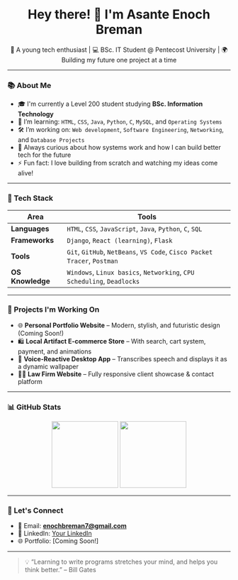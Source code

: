 <h1 align="center">Hey there! 👋 I'm Asante Enoch Breman</h1>

<p align="center">
  🚀 A young tech enthusiast | 💻 BSc. IT Student @ Pentecost University | 🌍 Building my future one project at a time
</p>

---

### 📚 About Me

- 🎓 I'm currently a Level 200 student studying **BSc. Information Technology**
- 🌱 I’m learning: `HTML`, `CSS`, `Java`, `Python`, `C`, `MySQL`, and `Operating Systems`
- 🛠️ I’m working on: `Web development`, `Software Engineering`, `Networking`, and `Database Projects`
- 🧠 Always curious about how systems work and how I can build better tech for the future
- ⚡ Fun fact: I love building from scratch and watching my ideas come alive!

---

### 🧰 Tech Stack

| Area | Tools |
|------|-------|
| **Languages** | `HTML`, `CSS`, `JavaScript`, `Java`, `Python`, `C`, `SQL` |
| **Frameworks** | `Django`, `React (learning)`, `Flask` |
| **Tools** | `Git`, `GitHub`, `NetBeans`, `VS Code`, `Cisco Packet Tracer`, `Postman` |
| **OS Knowledge** | `Windows`, `Linux basics`, `Networking`, `CPU Scheduling`, `Deadlocks` |

---

### 💼 Projects I'm Working On

- 🌐 **Personal Portfolio Website** – Modern, stylish, and futuristic design (Coming Soon!)
- 🛍️ **Local Artifact E-commerce Store** – With search, cart system, payment, and animations
- 💬 **Voice-Reactive Desktop App** – Transcribes speech and displays it as a dynamic wallpaper
- 🧑‍💼 **Law Firm Website** – Fully responsive client showcase & contact platform

---

### 📊 GitHub Stats

<p align="center">
  <img src="https://github-readme-stats.vercel.app/api?username=breman123&show_icons=true&theme=tokyonight" height="150" />
  <img src="https://github-readme-stats.vercel.app/api/top-langs/?username=breman123&layout=compact&theme=tokyonight" height="150" />
</p>

---

### 🔗 Let's Connect

- 📧 Email: **enochbreman7@gmail.com**
- 💼 LinkedIn: [Your LinkedIn](#)
- 🌐 Portfolio: [Coming Soon!]

---

> 💡 “Learning to write programs stretches your mind, and helps you think better.” – Bill Gates
